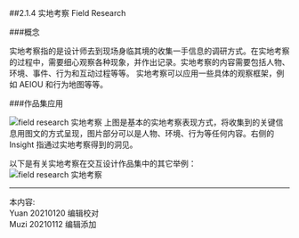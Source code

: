 ##2.1.4 实地考察 Field Research

###概念

实地考察指的是设计师去到现场身临其境的收集一手信息的调研方式。在实地考察的过程中，需要细心观察各种现象，并作出记录。实地考察的内容需要包括人物、环境、事件、行为和互动过程等等。
实地考察可以应用一些具体的观察框架，例如 AEIOU 和行为地图等等。


###作品集应用

![field research 实地考察](http://kitpic.makebi.net/2021/ixd_07.jpg)
上图是基本的实地考察表现方式，将收集到的关键信息用图文的方式呈现，图片部分可以是人物、环境、行为等任何内容。右侧的 Insight 指通过实地考察得到的洞见。

以下是有关实地考察在交互设计作品集中的其它举例：
![field research 实地考察](http://kitpic.makebi.net/2021/ixd_08.jpg)




---
本内容:    
Yuan 20210120 编辑校对  
Muzi 20210112 编辑添加
